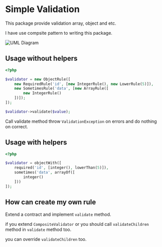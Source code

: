 # Simple Validation

This package provide validation array, object and etc.

I have use compsite pattern to writing this package.

![UML Diagram](https://www.plantuml.com/plantuml/png/VP3DJi9058NtynGtaKKHomCODHXMHeq99cwC8PVE5KRc1-S7RPHtTrfWR6XXDPEJxzoSSqREe_L1IUQMGg_GeW8fDFboHM2iNnWcj2VxZWN12qh1qHjxjvTOMu9BM6z5odhn5wZF6CwSjrXuA2Gw1sEZLiO9JyaEFmmWxxZMAnP2SaiQhk7rBKA3jH4SaFD7r6M6rcBv3_MRG7RqN8MTLLYAEjuTI94tNTMkVeV3Zl2ieyzvdjzq3DQQufxAI8M39GRJQM5q14FXi_W8FOVUaieBs1MsGPAh9wcxp8oHi40NhwK6KLRYcpZCoJVrJKVSs2pFsraOsuQiui_9JeAaexCqcBtjmNoTDYKYMMwhUhLm96GYakLfza65F-b9I39Dw3C8IxpMMhrhLsAQlcUZo0j5xeJn01gHva79Fm00)

## Usage without helpers

```php
<?php

$validator = new ObjectRule([
    new RequiredRule('id', [new IntegerRule(), new LowerRule(5)]),
    new SometimesRule('data', [new ArrayRule([
        new IntegerRule()
    ])]);
]);

$validator->validate($value);
```

Call validate method throw `ValidationException` on errors and do nothing on correct.

## Usage with helpers
```php
<?php

$validator = objectWith([
    required('id', [integer(), lowerThan(5)]),
    sometimes('data', arrayOf([
        integer()
    ]))
]);
```

## How can create my own rule

Extend a contract and implement `validate` method.

if you extend `CompositeValidator` or you should call `validateChildren` method in `validate` method too.

you can override `validateChildren` too.